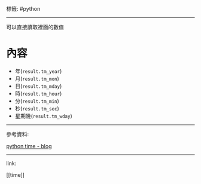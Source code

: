 標籤: #python 

---

可以直接讀取裡面的數值

# 內容

- 年(`result.tm_year`)
- 月(`result.tm_mon`)
- 日(`result.tm_mday`)
- 時(`result.tm_hour`)
- 分(`result.tm_min`)
- 秒(`result.tm_sec`)
- 星期幾(`result.tm_wday`)

---

參考資料:

[python time - blog](https://officeguide.cc/python-time-tutorial-examples/)

---

link:

[[time]]